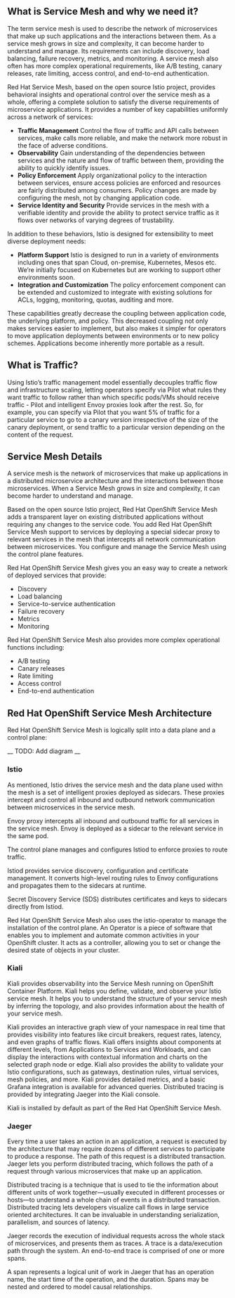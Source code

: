 ## What is Service Mesh and why we need it?

The term service mesh is used to describe the network of microservices that make up such applications and the interactions between them. As a service mesh grows in size and complexity, it can become harder to understand and manage. Its requirements can include discovery, load balancing, failure recovery, metrics, and monitoring. A service mesh also often has more complex operational requirements, like A/B testing, canary releases, rate limiting, access control, and end-to-end authentication.

Red Hat Service Mesh, based on the open source Istio project, provides behavioral insights and operational control over the service mesh as a whole, offering a complete solution to satisfy the diverse requirements of microservice applications. It provides a number of key capabilities uniformly across a network of services:

- **Traffic Management** Control the flow of traffic and API calls between services, make calls more reliable, and make the network more robust in the face of adverse conditions.
- **Observability** Gain understanding of the dependencies between services and the nature and flow of traffic between them, providing the ability to quickly identify issues.
- **Policy Enforcement** Apply organizational policy to the interaction between services, ensure access policies are enforced and resources are fairly distributed among consumers. Policy changes are made by configuring the mesh, not by changing application code.
- **Service Identity and Security** Provide services in the mesh with a verifiable identity and provide the ability to protect service traffic as it flows over networks of varying degrees of trustability.

In addition to these behaviors, Istio is designed for extensibility to meet diverse deployment needs:

- **Platform Support** Istio is designed to run in a variety of environments including ones that span Cloud, on-premise, Kubernetes, Mesos etc. We’re initially focused on Kubernetes but are working to support other environments soon.
- **Integration and Customization** The policy enforcement component can be extended and customized to integrate with existing solutions for ACLs, logging, monitoring, quotas, auditing and more.

These capabilities greatly decrease the coupling between application code, the underlying platform, and policy. This decreased coupling not only makes services easier to implement, but also makes it simpler for operators to move application deployments between environments or to new policy schemes. Applications become inherently more portable as a result.

## What is Traffic?

Using Istio’s traffic management model essentially decouples traffic flow and infrastructure scaling, letting operators specify via Pilot what rules they want traffic to follow rather than which specific pods/VMs should receive traffic - Pilot and intelligent Envoy proxies look after the rest. So, for example, you can specify via Pilot that you want 5% of traffic for a particular service to go to a canary version irrespective of the size of the canary deployment, or send traffic to a particular version depending on the content of the request.

## Service Mesh Details

A service mesh is the network of microservices that make up applications in a distributed microservice architecture and the interactions between those microservices. When a Service Mesh grows in size and complexity, it can become harder to understand and manage.

Based on the open source Istio project, Red Hat OpenShift Service Mesh adds a transparent layer on existing distributed applications without requiring any changes to the service code. You add Red Hat OpenShift Service Mesh support to services by deploying a special sidecar proxy to relevant services in the mesh that intercepts all network communication between microservices. You configure and manage the Service Mesh using the control plane features.

Red Hat OpenShift Service Mesh gives you an easy way to create a network of deployed services that provide:

- Discovery
- Load balancing
- Service-to-service authentication
- Failure recovery
- Metrics
- Monitoring

Red Hat OpenShift Service Mesh also provides more complex operational functions including:

- A/B testing
- Canary releases
- Rate limiting
- Access control
- End-to-end authentication

## Red Hat OpenShift Service Mesh Architecture

Red Hat OpenShift Service Mesh is logically split into a data plane and a control plane:

__ TODO: Add diagram __

### Istio

As mentioned, Istio drives the service mesh and the data plane used withn the mesh is a set of intelligent proxies deployed as sidecars. These proxies intercept and control all inbound and outbound network communication between microservices in the service mesh.

Envoy proxy intercepts all inbound and outbound traffic for all services in the service mesh. Envoy is deployed as a sidecar to the relevant service in the same pod.

The control plane manages and configures Istiod to enforce proxies to route traffic.

Istiod provides service discovery, configuration and certificate management. It converts high-level routing rules to Envoy configurations and propagates them to the sidecars at runtime.

Secret Discovery Service (SDS) distributes certificates and keys to sidecars directly from Istiod.

Red Hat OpenShift Service Mesh also uses the istio-operator to manage the installation of the control plane. An Operator is a piece of software that enables you to implement and automate common activities in your OpenShift cluster. It acts as a controller, allowing you to set or change the desired state of objects in your cluster.

### Kiali

Kiali provides observability into the Service Mesh running on OpenShift Container Platform. Kiali helps you define, validate, and observe your Istio service mesh. It helps you to understand the structure of your service mesh by inferring the topology, and also provides information about the health of your service mesh.

Kiali provides an interactive graph view of your namespace in real time that provides visibility into features like circuit breakers, request rates, latency, and even graphs of traffic flows. Kiali offers insights about components at different levels, from Applications to Services and Workloads, and can display the interactions with contextual information and charts on the selected graph node or edge. Kiali also provides the ability to validate your Istio configurations, such as gateways, destination rules, virtual services, mesh policies, and more. Kiali provides detailed metrics, and a basic Grafana integration is available for advanced queries. Distributed tracing is provided by integrating Jaeger into the Kiali console.

Kiali is installed by default as part of the Red Hat OpenShift Service Mesh.

### Jaeger

Every time a user takes an action in an application, a request is executed by the architecture that may require dozens of different services to participate to produce a response. The path of this request is a distributed transaction. Jaeger lets you perform distributed tracing, which follows the path of a request through various microservices that make up an application.

Distributed tracing is a technique that is used to tie the information about different units of work together—usually executed in different processes or hosts—to understand a whole chain of events in a distributed transaction. Distributed tracing lets developers visualize call flows in large service oriented architectures. It can be invaluable in understanding serialization, parallelism, and sources of latency.

Jaeger records the execution of individual requests across the whole stack of microservices, and presents them as traces. A trace is a data/execution path through the system. An end-to-end trace is comprised of one or more spans.

A span represents a logical unit of work in Jaeger that has an operation name, the start time of the operation, and the duration. Spans may be nested and ordered to model causal relationships.
